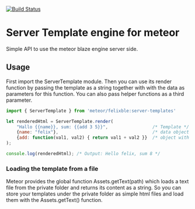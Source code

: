 [![Build Status](https://travis-ci.org/felixble/meteor-server-templates.svg?branch=master)](https://travis-ci.org/felixble/meteor-server-templates)

# Server Template engine for meteor

Simple API to use the meteor blaze engine server side.

## Usage

First import the ServerTemplate module. Then you can use its render function by passing the template as a string together with with the data as parameters for this function. You can also pass helper functions as a third parameter.

~~~js
import { ServerTemplate } from 'meteor/felixble:server-templates'

let renderedHtml = ServerTemplate.render(
    "Hallo {{name}}, sum: {{add 3 5}}",                 /* Template */
    {name: "felix"},                                    /* data object */
    {add: function(val1, val2) { return val1 + val2 }}  /* object with helper functions */
);

console.log(renderedHtml); /* Output: Hello felix, sum 8 */
~~~

### Loading the template from a file

Meteor provides the global function Assets.getText(path) which loads a text file from the private folder and returns its content as a string. So you can store your templates under the private folder as simple html files and load them with the Assets.getText() function.
